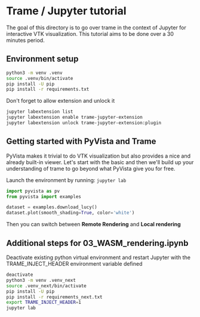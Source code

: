 # Trame / Jupyter tutorial

The goal of this directory is to go over trame in the context of Jupyter for interactive VTK visualization.
This tutorial aims to be done over a 30 minutes period.

## Environment setup

```bash
python3 -m venv .venv
source .venv/bin/activate
pip install -U pip
pip install -r requirements.txt
```

Don't forget to allow extension and unlock it

```bash
jupyter labextension list
jupyter labextension enable trame-jupyter-extension
jupyter labextension unlock trame-jupyter-extension:plugin
```

## Getting started with PyVista and Trame

PyVista makes it trivial to do VTK visualization but also provides a nice and already built-in viewer.
Let's start with the basic and then we'll build up your understanding of trame to go beyond what PyVista give you for free.

Launch the environment by running: `jupyter lab`

```python
import pyvista as pv
from pyvista import examples

dataset = examples.download_lucy()
dataset.plot(smooth_shading=True, color='white')
```

Then you can switch between **Remote Rendering** and **Local rendering**


## Additional steps for 03_WASM_rendering.ipynb

Deactivate existing python virtual environment and restart Jupyter with the TRAME_INJECT_HEADER environment variable defined

```bash
deactivate
python3 -m venv .venv_next
source .venv_next/bin/activate
pip install -U pip
pip install -r requirements_next.txt
export TRAME_INJECT_HEADER=1
jupyter lab
```